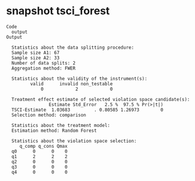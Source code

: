 # snapshot tsci_forest

    Code
      output
    Output
      
      Statistics about the data splitting procedure:
      Sample size A1: 67 
      Sample size A2: 33 
      Number of data splits: 2 
      Aggregation method: FWER 
      
      Statistics about the validity of the instrument(s):
             valid      invalid non_testable 
                 0            2            0 
      
      Treatment effect estimate of selected violation space candidate(s):
                    Estimate Std_Error   2.5 %  97.5 % Pr(>|t|)
      TSCI-Estimate  1.03683         . 0.80585 1.26973        0
      Selection method: comparison 
      
      Statistics about the treatment model:
      Estimation method: Random Forest 
      
      Statistics about the violation space selection:
         q_comp q_cons Qmax
      q0      0      0    0
      q1      2      2    2
      q2      0      0    0
      q3      0      0    0
      q4      0      0    0

